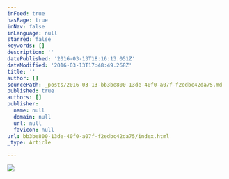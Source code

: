```yaml
---
inFeed: true
hasPage: true
inNav: false
inLanguage: null
starred: false
keywords: []
description: ''
datePublished: '2016-03-13T18:16:13.051Z'
dateModified: '2016-03-13T17:48:49.268Z'
title: ''
author: []
sourcePath: _posts/2016-03-13-bb3be800-13de-40f0-a07f-f2edbc42da75.md
published: true
authors: []
publisher:
  name: null
  domain: null
  url: null
  favicon: null
url: bb3be800-13de-40f0-a07f-f2edbc42da75/index.html
_type: Article

---
```

![](https://the-grid-user-content.s3-us-west-2.amazonaws.com/180ad4a6-e2b2-4a27-b4d5-fe5fe119c8c5.jpg)